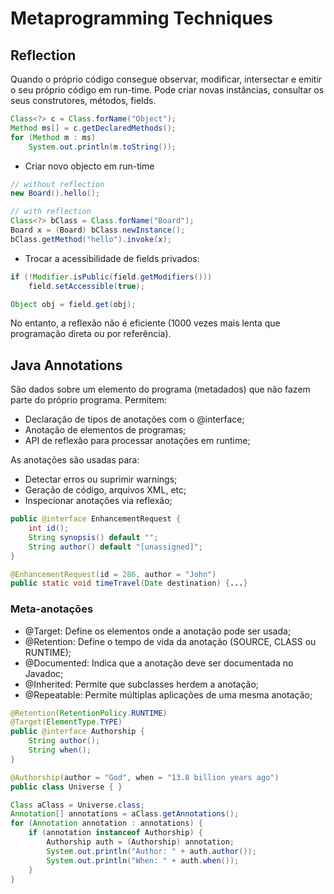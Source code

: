 # Metaprogramming Techniques

## Reflection

Quando o próprio código consegue observar, modificar, intersectar e emitir o seu próprio código em run-time. Pode criar novas instâncias, consultar os seus construtores, métodos, fields.

```java
Class<?> c = Class.forName("Object");
Method ms[] = c.getDeclaredMethods();
for (Method m : ms)
    System.out.println(m.toString());
```

- Criar novo objecto em run-time

```java
// without reflection
new Board().hello();

// with reflection
Class<?> bClass = Class.forName("Board");
Board x = (Board) bClass.newInstance();
bClass.getMethod("hello").invoke(x);
```

- Trocar a acessibilidade de fields privados:

```java
if (!Modifier.isPublic(field.getModifiers()))
    field.setAccessible(true);

Object obj = field.get(obj);
```

No entanto, a reflexão não é eficiente (1000 vezes mais lenta que programação direta ou por referência).

## Java Annotations

São dados sobre um elemento do programa (metadados) que não fazem parte do próprio programa. Permitem:

- Declaração de tipos de anotações com o @interface;
- Anotação de elementos de programas;
- API de reflexão para processar anotações em runtime;

As anotações são usadas para:

- Detectar erros ou suprimir warnings;
- Geração de código, arquivos XML, etc;
- Inspecionar anotações via reflexão;

```java
public @interface EnhancementRequest {
    int id();
    String synopsis() default "";
    String author() default "[unassigned]";
}

@EnhancementRequest(id = 286, author = "John")
public static void timeTravel(Date destination) {...}
```

### Meta-anotações

- @Target: Define os elementos onde a anotação pode ser usada;
- @Retention: Define o tempo de vida da anotação (SOURCE, CLASS ou RUNTIME);
- @Documented: Indica que a anotação deve ser documentada no Javadoc;
- @Inherited: Permite que subclasses herdem a anotação;
- @Repeatable: Permite múltiplas aplicações de uma mesma anotação;

```java
@Retention(RetentionPolicy.RUNTIME)
@Target(ElementType.TYPE)
public @interface Authorship {
    String author();
    String when();
}

@Authorship(author = "God", when = "13.8 billion years ago")
public class Universe { }

Class aClass = Universe.class;
Annotation[] annotations = aClass.getAnnotations();
for (Annotation annotation : annotations) {
    if (annotation instanceof Authorship) {
        Authorship auth = (Authorship) annotation;
        System.out.println("Author: " + auth.author());
        System.out.println("When: " + auth.when());
    }
}
```



## 